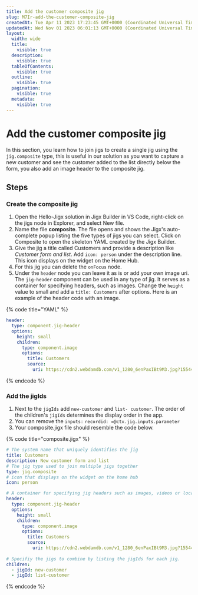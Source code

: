 ```yaml
---
title: Add the customer composite jig
slug: M7Ir-add-the-customer-composite-jig
createdAt: Tue Apr 11 2023 17:23:45 GMT+0000 (Coordinated Universal Time)
updatedAt: Wed Nov 01 2023 06:01:13 GMT+0000 (Coordinated Universal Time)
layout:
  width: wide
  title:
    visible: true
  description:
    visible: true
  tableOfContents:
    visible: true
  outline:
    visible: true
  pagination:
    visible: true
  metadata:
    visible: true
---
```


# Add the customer composite jig

In this section, you learn how to join jigs to create a single jig using the `jig.composite` type, this is useful in our solution as you want to capture a new customer and see the customer added to the list directly below the form, you also add an image header to the composite jig.

## Steps

### Create the composite jig

1. Open the Hello-Jigx solution in Jigx Builder in VS Code, right-click on the jigs node in Explorer, and select New file.
2. Name the file **composite**. The file opens and shows the Jigx's auto-complete popup listing the five types of jigs you can select. Click on Composite to open the skeleton YAML created by the Jigx Builder.
3. Give the jig a title called Customers and provide a description like _Customer form and list_. Add `icon: person` under the description line. This icon displays on the widget on the Home Hub.
4. For this jig you can delete the `onFocus` node.
5. Under the `header` node you can leave it as is or add your own image uri. The `jig-header` component can be used in any type of jig. It serves as a container for specifying headers, such as images. Change the `height` value to small and add a `title: Customers` after options. Here is an example of the header code with an image.

{% code title="YAML" %}
```yaml
header:
  type: component.jig-header
  options:
    height: small
    children:
      type: component.image
      options:
        title: Customers
        source:
          uri: https://cdn2.webdamdb.com/v1_1280_6enPaxIBt9M3.jpg?1554490336
```
{% endcode %}

### Add the jigIds

1. Next to the `jigIds` add `new-customer` and `list- customer`. The order of the children's `jigIds` determines the display order in the app.
2. You can remove the `inputs:` `recordid: =@ctx.jig.inputs.parameter`
3. Your composite.jigx file should resemble the code below.&#x20;

{% code title="composite.jigx" %}
```yaml
# The system name that uniquely identifies the jig
title: Customers
description: New customer form and list
# The jig type used to join multiple jigs together
type: jig.composite
# icon that displays on the widget on the home hub
icon: person

# A container for specifying jig headers such as images, videos or location
header:
  type: component.jig-header
  options:
    height: small
    children:
      type: component.image
      options:
        title: Customers
        source:
          uri: https://cdn2.webdamdb.com/v1_1280_6enPaxIBt9M3.jpg?1554490336
      
# Specifiy the jigs to combine by listing the jigIds for each jig.  
children:
  - jigId: new-customer
  - jigId: list-customer
```
{% endcode %}

